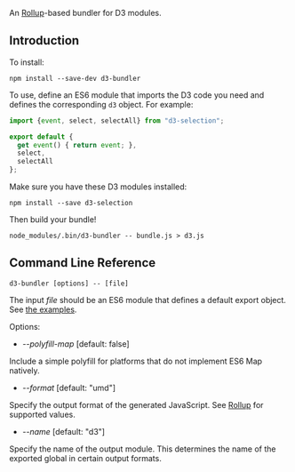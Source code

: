 An [Rollup](https://github.com/rollup/rollup)-based bundler for D3 modules.

## Introduction

To install:

```
npm install --save-dev d3-bundler
```

To use, define an ES6 module that imports the D3 code you need and defines the
corresponding `d3` object. For example:

```js
import {event, select, selectAll} from "d3-selection";

export default {
  get event() { return event; },
  select,
  selectAll
};
```

Make sure you have these D3 modules installed:

```
npm install --save d3-selection
```

Then build your bundle!

```
node_modules/.bin/d3-bundler -- bundle.js > d3.js
```

## Command Line Reference

```
d3-bundler [options] -- [file]
```

The input *file* should be an ES6 module that defines a default export object. See [the examples](https://github.com/d3/d3-bundler/tree/master/example).

Options:

* <i>--polyfill-map</i> [default: false]

Include a simple polyfill for platforms that do not implement ES6 Map natively.

* <i>--format</i> [default: "umd"]

Specify the output format of the generated JavaScript. See [Rollup](https://github.com/rollup/rollup#api) for supported values.

* <i>--name</i> [default: "d3"]

Specify the name of the output module. This determines the name of the exported global in certain output formats.
